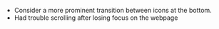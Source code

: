 - Consider a more prominent transition between icons at the bottom.
- Had trouble scrolling after losing focus on the webpage
